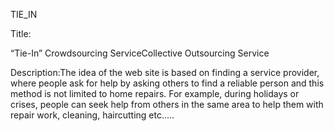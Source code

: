  TIE_IN

 Title:

“Tie-In” Crowdsourcing ServiceCollective 
Outsourcing Service 

Description:The idea of the web site is based on finding a service provider, where people ask for help by asking others to find a reliable person and this method is not limited to home repairs. For example, during holidays or crises, people can seek help from others in the same area to help them with repair work, cleaning, haircutting etc.....


 